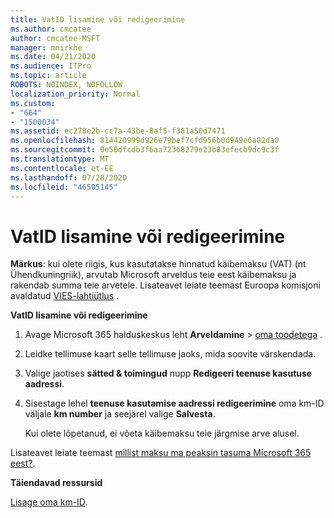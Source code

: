```yaml
---
title: VatID lisamine või redigeerimine
ms.author: cmcatee
author: cmcatee-MSFT
manager: mnirkhe
ms.date: 04/21/2020
ms.audience: ITPro
ms.topic: article
ROBOTS: NOINDEX, NOFOLLOW
localization_priority: Normal
ms.custom:
- "664"
- "1500034"
ms.assetid: ec278e2b-cc7a-43be-8af5-f381a50d7471
ms.openlocfilehash: 814420999d926e79bef7cfd956b0d949e6a82da0
ms.sourcegitcommit: 0e50dfcdb3f6aa72368279e23b83efecb9dc9c3f
ms.translationtype: MT
ms.contentlocale: et-EE
ms.lasthandoff: 07/28/2020
ms.locfileid: "46505145"
---
```

# <a name="how-to-add-or-edit-a-vatid"></a>VatID lisamine või redigeerimine

**Märkus**: kui olete riigis, kus kasutatakse hinnatud käibemaksu (VAT) (nt Ühendkuningriik), arvutab Microsoft arveldus teie eest käibemaksu ja rakendab summa teie arvetele. Lisateavet leiate teemast Euroopa komisjoni avaldatud [VIES-lahtiütlus](https://go.microsoft.com/fwlink/p/?LinkID=841741) .

**VatID lisamine või redigeerimine**

1. Avage Microsoft 365 halduskeskus leht **Arveldamine** \> [oma toodetega](https://go.microsoft.com/fwlink/p/?linkid=842054) .

2. Leidke tellimuse kaart selle tellimuse jaoks, mida soovite värskendada.

3. Valige jaotises **sätted & toimingud** nupp **Redigeeri teenuse kasutuse aadressi**.

4. Sisestage lehel **teenuse kasutamise aadressi redigeerimine** oma km-ID väljale **km number** ja seejärel valige **Salvesta**.

    Kui olete lõpetanud, ei võeta käibemaksu teie järgmise arve alusel.

Lisateavet leiate teemast [millist maksu ma peaksin tasuma Microsoft 365 eest?](https://docs.microsoft.com/microsoft-365/commerce/billing-and-payments/tax-information).

**Täiendavad ressursid**

[Lisage oma km-ID](https://docs.microsoft.com/microsoft-365/commerce/billing-and-payments/tax-information?view=o365-worldwide#add-your-vat-id-eu-countries-only).